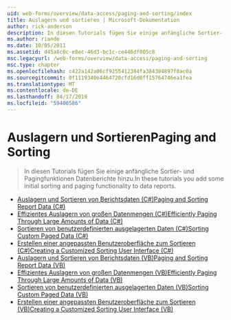```yaml
---
uid: web-forms/overview/data-access/paging-and-sorting/index
title: Auslagern und sortieren | Microsoft-Dokumentation
author: rick-anderson
description: In diesen Tutorials fügen Sie einige anfängliche Sortier- und Pagingfunktionen Datenberichte hinzu.
ms.author: riande
ms.date: 10/05/2011
ms.assetid: d45a8c0c-e8ec-46d3-bc1c-ce446df005c8
msc.legacyurl: /web-forms/overview/data-access/paging-and-sorting
msc.type: chapter
ms.openlocfilehash: c422a142a06cf9255412384fa384304897f0ac0a
ms.sourcegitcommit: 0f1119340e4464720cfd16d0ff15764746ea1fea
ms.translationtype: MT
ms.contentlocale: de-DE
ms.lasthandoff: 04/17/2019
ms.locfileid: "59400586"
---
```

# <a name="paging-and-sorting"></a><span data-ttu-id="4f986-103">Auslagern und Sortieren</span><span class="sxs-lookup"><span data-stu-id="4f986-103">Paging and Sorting</span></span>

> <span data-ttu-id="4f986-104">In diesen Tutorials fügen Sie einige anfängliche Sortier- und Pagingfunktionen Datenberichte hinzu.</span><span class="sxs-lookup"><span data-stu-id="4f986-104">In these tutorials you add some initial sorting and paging functionality to data reports.</span></span>


- [<span data-ttu-id="4f986-105">Auslagern und Sortieren von Berichtsdaten (C#)</span><span class="sxs-lookup"><span data-stu-id="4f986-105">Paging and Sorting Report Data (C#)</span></span>](paging-and-sorting-report-data-cs.md)
- [<span data-ttu-id="4f986-106">Effizientes Auslagern von großen Datenmengen (C#)</span><span class="sxs-lookup"><span data-stu-id="4f986-106">Efficiently Paging Through Large Amounts of Data (C#)</span></span>](efficiently-paging-through-large-amounts-of-data-cs.md)
- [<span data-ttu-id="4f986-107">Sortieren von benutzerdefinierten ausgelagerten Daten (C#)</span><span class="sxs-lookup"><span data-stu-id="4f986-107">Sorting Custom Paged Data (C#)</span></span>](sorting-custom-paged-data-cs.md)
- [<span data-ttu-id="4f986-108">Erstellen einer angepassten Benutzeroberfläche zum Sortieren (C#)</span><span class="sxs-lookup"><span data-stu-id="4f986-108">Creating a Customized Sorting User Interface (C#)</span></span>](creating-a-customized-sorting-user-interface-cs.md)
- [<span data-ttu-id="4f986-109">Auslagern und Sortieren von Berichtsdaten (VB)</span><span class="sxs-lookup"><span data-stu-id="4f986-109">Paging and Sorting Report Data (VB)</span></span>](paging-and-sorting-report-data-vb.md)
- [<span data-ttu-id="4f986-110">Effizientes Auslagern von großen Datenmengen (VB)</span><span class="sxs-lookup"><span data-stu-id="4f986-110">Efficiently Paging Through Large Amounts of Data (VB)</span></span>](efficiently-paging-through-large-amounts-of-data-vb.md)
- [<span data-ttu-id="4f986-111">Sortieren von benutzerdefinierten ausgelagerten Daten (VB)</span><span class="sxs-lookup"><span data-stu-id="4f986-111">Sorting Custom Paged Data (VB)</span></span>](sorting-custom-paged-data-vb.md)
- [<span data-ttu-id="4f986-112">Erstellen einer angepassten Benutzeroberfläche zum Sortieren (VB)</span><span class="sxs-lookup"><span data-stu-id="4f986-112">Creating a Customized Sorting User Interface (VB)</span></span>](creating-a-customized-sorting-user-interface-vb.md)
